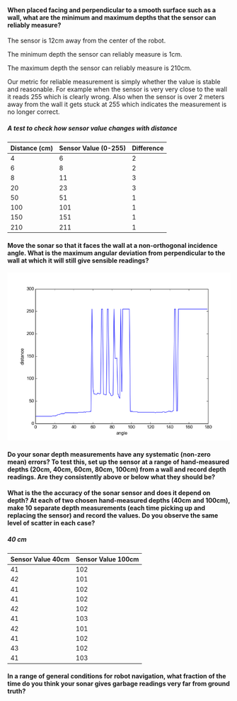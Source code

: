 #### When placed facing and perpendicular to a smooth surface such as a wall, what are the minimum and maximum depths that the sensor can reliably measure?

The sensor is 12cm away from the center of the robot.

The minimum depth the sensor can reliably measure is 1cm.

The maximum depth the sensor can reliably measure is 210cm.

Our metric for reliable measurement is simply whether the value is stable and reasonable. For example when the sensor is very very close to the wall it reads 255 which is clearly wrong. Also when the sensor is over 2 meters away from the wall it gets stuck at 255 which indicates the measurement is no longer correct.

##### A test to check how sensor value changes with distance
| Distance (cm) | Sensor Value (0-255) | Difference |
|---------------|----------------------|------------|
| 4             | 6                    | 2          |
| 6             | 8                    | 2          |
| 8             | 11                   | 3          |
| 20            | 23                   | 3          |
| 50            | 51                   | 1          |
| 100           | 101                  | 1          |
| 150           | 151                  | 1          |
| 210           | 211                  | 1          |

####  Move the sonar so that it faces the wall at a non-orthogonal incidence angle. What is the maximum angular deviation from perpendicular to the wall at which it will still give sensible readings?
![alt text](figure_1.png "Plot")

####  Do your sonar depth measurements have any systematic (non-zero mean) errors? To test this, set up the sensor at a range of hand-measured depths (20cm, 40cm, 60cm, 80cm, 100cm) from a wall and record depth readings. Are they consistently above or below what they should be?

####  What is the the accuracy of the sonar sensor and does it depend on depth? At each of two chosen hand-measured depths (40cm and 100cm), make 10 separate depth measurements (each time picking up and replacing the sensor) and record the values. Do you observe the same level of scatter in each case?
##### 40 cm
| Sensor Value 40cm | Sensor Value 100cm |
|-------------------|--------------------|
| 41                | 102                |
| 42                | 101                |
| 41                | 102                |
| 41                | 102                |
| 42                | 102                |
| 41                | 103                |
| 42                | 101                |
| 41                | 102                |
| 43                | 102                |
| 41                | 103                |

####  In a range of general conditions for robot navigation, what fraction of the time do you think your sonar gives garbage readings very far from ground truth?

